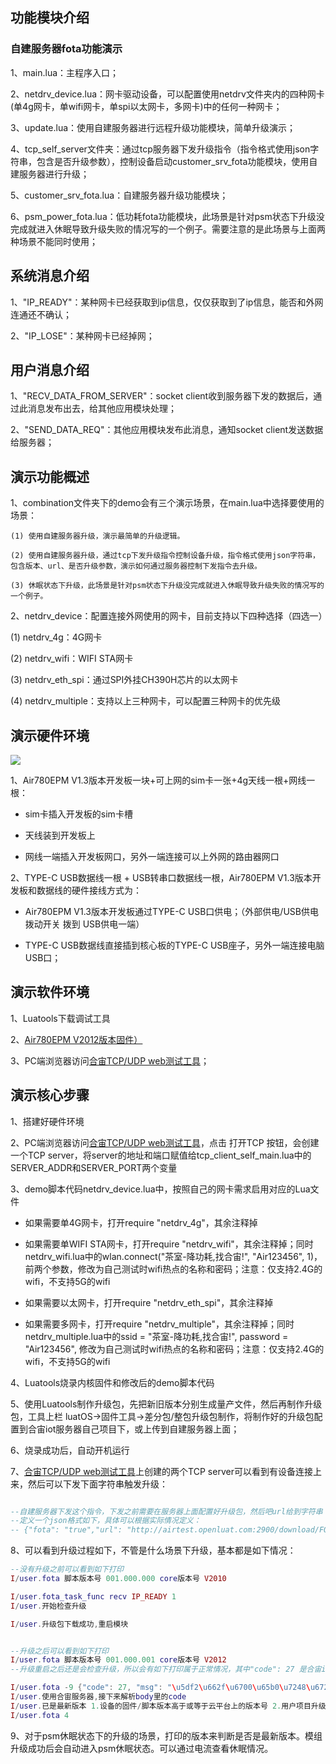 ## 功能模块介绍

### 自建服务器fota功能演示

1、main.lua：主程序入口；

2、netdrv_device.lua：网卡驱动设备，可以配置使用netdrv文件夹内的四种网卡(单4g网卡，单wifi网卡，单spi以太网卡，多网卡)中的任何一种网卡；

3、update.lua：使用自建服务器进行远程升级功能模块，简单升级演示；

4、tcp_self_server文件夹：通过tcp服务器下发升级指令（指令格式使用json字符串，包含是否升级参数），控制设备启动customer_srv_fota功能模块，使用自建服务器进行升级；

5、customer_srv_fota.lua：自建服务器升级功能模块；

6、psm_power_fota.lua：低功耗fota功能模块，此场景是针对psm状态下升级没完成就进入休眠导致升级失败的情况写的一个例子。需要注意的是此场景与上面两种场景不能同时使用；


## 系统消息介绍

1、"IP_READY"：某种网卡已经获取到ip信息，仅仅获取到了ip信息，能否和外网连通还不确认；

2、"IP_LOSE"：某种网卡已经掉网；



## 用户消息介绍

1、"RECV_DATA_FROM_SERVER"：socket client收到服务器下发的数据后，通过此消息发布出去，给其他应用模块处理；

2、"SEND_DATA_REQ"：其他应用模块发布此消息，通知socket client发送数据给服务器；



## 演示功能概述

1、combination文件夹下的demo会有三个演示场景，在main.lua中选择要使用的场景：

    (1) 使用自建服务器升级，演示最简单的升级逻辑。

    (2) 使用自建服务器升级，通过tcp下发升级指令控制设备升级，指令格式使用json字符串，包含版本、url、是否升级参数，演示如何通过服务器控制下发指令去升级。

    (3) 休眠状态下升级，此场景是针对psm状态下升级没完成就进入休眠导致升级失败的情况写的一个例子。

2、netdrv_device：配置连接外网使用的网卡，目前支持以下四种选择（四选一）

   (1) netdrv_4g：4G网卡

   (2) netdrv_wifi：WIFI STA网卡

   (3) netdrv_eth_spi：通过SPI外挂CH390H芯片的以太网卡

   (4) netdrv_multiple：支持以上三种网卡，可以配置三种网卡的优先级


## 演示硬件环境

![](https://docs.openluat.com/air780epm/luatos/app/driver/eth/image/RFSvb75NRoEWqYxfCRVcVrOKnsf.jpg)

1、Air780EPM V1.3版本开发板一块+可上网的sim卡一张+4g天线一根+网线一根：

- sim卡插入开发板的sim卡槽

- 天线装到开发板上

- 网线一端插入开发板网口，另外一端连接可以上外网的路由器网口

2、TYPE-C USB数据线一根 + USB转串口数据线一根，Air780EPM V1.3版本开发板和数据线的硬件接线方式为：

- Air780EPM V1.3版本开发板通过TYPE-C USB口供电；（外部供电/USB供电 拨动开关 拨到 USB供电一端）

- TYPE-C USB数据线直接插到核心板的TYPE-C USB座子，另外一端连接电脑USB口；



## 演示软件环境

1、Luatools下载调试工具

2、[Air780EPM V2012版本固件）](https://docs.openluat.com/air780epm/luatos/firmware/version/)

3、PC端浏览器访问[合宙TCP/UDP web测试工具](https://netlab.luatos.com/)；


## 演示核心步骤

1、搭建好硬件环境

2、PC端浏览器访问[合宙TCP/UDP web测试工具](https://netlab.luatos.com/)，点击 打开TCP 按钮，会创建一个TCP server，将server的地址和端口赋值给tcp_client_self_main.lua中的SERVER_ADDR和SERVER_PORT两个变量

3、demo脚本代码netdrv_device.lua中，按照自己的网卡需求启用对应的Lua文件

- 如果需要单4G网卡，打开require "netdrv_4g"，其余注释掉

- 如果需要单WIFI STA网卡，打开require "netdrv_wifi"，其余注释掉；同时netdrv_wifi.lua中的wlan.connect("茶室-降功耗,找合宙!", "Air123456", 1)，前两个参数，修改为自己测试时wifi热点的名称和密码；注意：仅支持2.4G的wifi，不支持5G的wifi

- 如果需要以太网卡，打开require "netdrv_eth_spi"，其余注释掉

- 如果需要多网卡，打开require "netdrv_multiple"，其余注释掉；同时netdrv_multiple.lua中的ssid = "茶室-降功耗,找合宙!", password = "Air123456", 修改为自己测试时wifi热点的名称和密码；注意：仅支持2.4G的wifi，不支持5G的wifi

4、Luatools烧录内核固件和修改后的demo脚本代码

5、使用Luatools制作升级包，先把新旧版本分别生成量产文件，然后再制作升级包，工具上栏 luatOS->固件工具->差分包/整包升级包制作，将制作好的升级包配置到合宙iot服务器自己项目下，或上传到自建服务器上面；

6、烧录成功后，自动开机运行

7、[合宙TCP/UDP web测试工具](https://netlab.luatos.com/)上创建的两个TCP server可以看到有设备连接上来，然后可以下发下面字符串触发升级：


``` lua

--自建服务器下发这个指令，下发之前需要在服务器上面配置好升级包，然后吧url给到字符串
--定义一个json格式如下，具体可以根据实际情况定义：
-- {"fota": "true","url": "http://airtest.openluat.com:2900/download/FOTA2_DEMO_2012.001.001_LuatOS-SoC_Air780EPM.bin"}

```

8、可以看到升级过程如下，不管是什么场景下升级，基本都是如下情况：

``` lua
--没有升级之前可以看到如下打印
I/user.fota 脚本版本号 001.000.000 core版本号 V2010

I/user.fota_task_func recv IP_READY 1
I/user.开始检查升级

I/user.升级包下载成功,重启模块


--升级之后可以看到如下打印
I/user.fota 脚本版本号 001.000.001 core版本号 V2012
--升级重启之后还是会检查升级，所以会有如下打印属于正常情况，其中"code": 27 是合宙iot服务器返回的状态码，意思是已经是最新版本了。自建服务器如果没做设置会再下载一遍升级包。

I/user.fota -9 {"code": 27, "msg": "\u5df2\u662f\u6700\u65b0\u7248\u672c"}
I/user.使用合宙服务器,接下来解析body里的code
I/user.已是最新版本 1.设备的固件/脚本版本高于或等于云平台上的版本号 2.用户项目升级配置中未添加该设备 3.云平台升级配置中，是否升级配置为否
I/user.fota 4


```

9、对于psm休眠状态下的升级的场景，打印的版本来判断是否是最新版本。模组升级成功后会自动进入psm休眠状态。可以通过电流查看休眠情况。
